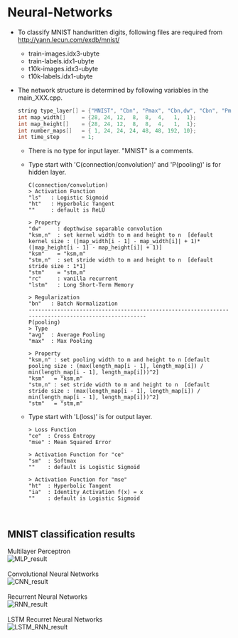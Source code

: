 # Neural-Networks

- To classify MNIST handwritten digits, following files are required from http://yann.lecun.com/exdb/mnist/
  - train-images.idx3-ubyte
  - train-labels.idx1-ubyte
  - t10k-images.idx3-ubyte
  - t10k-labels.idx1-ubyte

- The network structure is determined by following variables in the main_XXX.cpp.

  ```C++
  string type_layer[] = {"MNIST", "Cbn", "Pmax", "Cbn,dw", "Cbn", "Pmax", "Cbn", "Lce,sm"};
  int map_width[]     = {28, 24, 12,  8,  8,  4,   1,  1};
  int map_height[]    = {28, 24, 12,  8,  8,  4,   1,  1};
  int number_maps[]   = { 1, 24, 24, 24, 48, 48, 192, 10};
  int time_step       = 1;
  ```  
  - There is no type for input layer. "MNIST" is a comments.
  - Type start with 'C(connection/convolution)' and 'P(pooling)' is for hidden layer.  
  
  	```
    C(connection/convolution)
    > Activation Function
    "ls"   : Logistic Sigmoid
    "ht"   : Hyperbolic Tangent
    ""     : default is ReLU
    
    > Property
    "dw"     : depthwise separable convolution
    "ksm,n"  : set kernel width to m and height to n  [default kernel size : (|map_width[i - 1] - map_width[i]| + 1)*(|map_height[i - 1] - map_height[i]| + 1)]
    "ksm"    = "ksm,m"
    "stm,n"  : set stride width to m and height to n  [default stride size : 1*1]
    "stm"    = "stm,m"
    "rc"     : vanilla recurrent
    "lstm"   : Long Short-Term Memory

    > Regularization
    "bn"   : Batch Normalization
    ----------------------------------------------------------------------------------------------------
    P(pooling)
    > Type
    "avg"  : Average Pooling
    "max"  : Max Pooling
    
    > Property
    "ksm,n" : set pooling width to m and height to n [default pooling size : (max(length_map[i - 1], length_map[i]) / min(length_map[i - 1], length_map[i]))^2]
    "ksm"   = "ksm,m"
    "stm,n" : set stride width to m and height to n  [default stride size : (max(length_map[i - 1], length_map[i]) / min(length_map[i - 1], length_map[i]))^2]
    "stm"   = "stm,m" 
	  ```
   - Type start with 'L(loss)' is for output layer.
   
	 ```
	 > Loss Function
	 "ce"  : Cross Entropy
	 "mse" : Mean Squared Error
	 
	 > Activation Function for "ce"
	 "sm"  : Softmax
	 ""    : default is Logistic Sigmoid

	 > Activation Function for "mse"
	 "ht"  : Hyperbolic Tangent
	 "ia"  : Identity Activation f(x) = x
	 ""    : default is Logistic Sigmoid
	 ```
</br>

## MNIST classification results
Multilayer Perceptron</br>
![MLP_result](/result/MLP.png)
</br></br>Convolutional Neural Networks</br>
![CNN_result](/result/CNN.png)
</br></br>Recurrent Neural Networks</br>
![RNN_result](/result/RNN.png)
</br></br>LSTM Recurret Neural Networks</br>
![LSTM_RNN_result](/result/LSTM.png)
